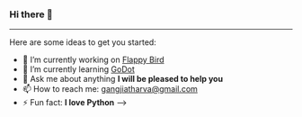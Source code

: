 ### Hi there 👋

- - -

Here are some ideas to get you started:

- 🔭 I’m currently working on [Flappy Bird](https://github.com/atharvagangji/flappy-bird)
- 🌱 I’m currently learning [GoDot](https://https://github.com/godotengine)
- 💬 Ask me about anything **I will be pleased to help you**
- 📫 How to reach me: [gangjiatharva@gmail.com](mailto:gangjiatharva@gmail.com)
- ⚡ Fun fact: **I love Python**
-->
